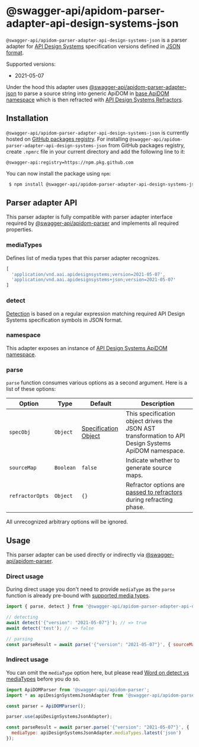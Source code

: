 # @swagger-api/apidom-parser-adapter-api-design-systems-json

`@swagger-api/apidom-parser-adapter-api-design-systems-json` is a parser adapter for [API Design Systems](https://apidesign.systems/) specification versions defined in [JSON format](https://www.json.org/json-en.html).

Supported versions:
- 2021-05-07

Under the hood this adapter uses [@swagger-api/apidom-parser-adapter-json](https://github.com/swagger-api/apidom/tree/main/packages/apidom-parser-adapter-json)
to parse a source string into generic ApiDOM in [base ApiDOM namespace](https://github.com/swagger-api/apidom/tree/main/packages/apidom#base-namespace)
which is then refracted with [API Design Systems Refractors](https://github.com/swagger-api/apidom/tree/main/packages/apidom-ns-api-design-systems#refractors).

## Installation

`@swagger-api/apidom-parser-adapter-api-design-systems-json` is currently hosted on [GitHub packages registry](https://docs.github.com/en/packages/learn-github-packages/introduction-to-github-packages).
For installing `@swagger-api/apidom-parser-adapter-api-design-systems-json` from GitHub packages registry, create `.npmrc` file in your current directory and add
the following line to it:

```
@swagger-api:registry=https://npm.pkg.github.com
```

You can now install the package using `npm`:

```sh
 $ npm install @swagger-api/apidom-parser-adapter-api-design-systems-json
```

## Parser adapter API

This parser adapter is fully compatible with parser adapter interface required by [@swagger-api/apidom-parser](https://github.com/swagger-api/apidom/tree/main/packages/apidom-parser#mounting-parser-adapters)
and implements all required properties.

### mediaTypes

Defines list of media types that this parser adapter recognizes.

```js
[
  'application/vnd.aai.apidesignsystems;version=2021-05-07',
  'application/vnd.aai.apidesignsystems+json;version=2021-05-07'
]
```

### detect

[Detection](https://github.com/swagger-api/apidom/blob/main/packages/apidom-parser-adapter-api-design-systems-json/src/adapter.ts#L11) is based on a regular expression matching required API Design Systems specification symbols in JSON format.

### namespace

This adapter exposes an instance of [API Design Systems ApiDOM namespace](https://github.com/swagger-api/apidom/tree/main/packages/apidom-ns-api-design-systems#api-design-systems-2021-05-07-namespace).

### parse

`parse` function consumes various options as a second argument. Here is a list of these options:

Option | Type | Default | Description
--- | --- | --- | ---
<a name="specObj"></a>`specObj` | `Object` | [Specification Object](https://github.com/swagger-api/apidom/blob/main/packages/apidom-ns-api-design-systems/src/refractor/specification.ts) | This specification object drives the JSON AST transformation to API Design Systems ApiDOM namespace.
<a name="sourceMap"></a>`sourceMap` | `Boolean` | `false` | Indicate whether to generate source maps.
<a name="refractorOpts"></a>`refractorOpts` | `Object` | `{}` | Refractor options are [passed to refractors](https://github.com/swagger-api/apidom/tree/main/packages/apidom-ns-api-design-systems#refractor-plugins) during refracting phase.

All unrecognized arbitrary options will be ignored.

## Usage

This parser adapter can be used directly or indirectly via [@swagger-api/apidom-parser](https://github.com/swagger-api/apidom/tree/main/packages/apidom-parser).

### Direct usage

During direct usage you don't need to provide `mediaType` as the `parse` function is already pre-bound
with [supported media types](#mediatypes).

```js
import { parse, detect } from '@swagger-api/apidom-parser-adapter-api-design-systems-json';

// detecting
await detect('{"version": "2021-05-07"}'); // => true
await detect('test'); // => false

// parsing
const parseResult = await parse('{"version": "2021-05-07"}', { sourceMap: true });
```

### Indirect usage

You can omit the `mediaType` option here, but please read [Word on detect vs mediaTypes](https://github.com/swagger-api/apidom/tree/main/packages/apidom-parser#word-on-detect-vs-mediatypes) before you do so.

```js
import ApiDOMParser from '@swagger-api/apidom-parser';
import * as apiDesignSystemsJsonAdapter from '@swagger-api/apidom-parser-adapter-api-design-systems-json';

const parser = ApiDOMParser();

parser.use(apiDesignSystemsJsonAdapter);

const parseResult = await parser.parse('{"version": "2021-05-07"}', {
  mediaType: apiDesignSystemsJsonAdapter.mediaTypes.latest('json')
});
```
